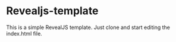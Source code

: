 # Revealjs-template
This is a simple RevealJS template. Just clone and start editing the index.html file.
